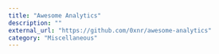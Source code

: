 ```yaml
---
title: "Awesome Analytics"
description: ""
external_url: "https://github.com/0xnr/awesome-analytics"
category: "Miscellaneous"
---
```

